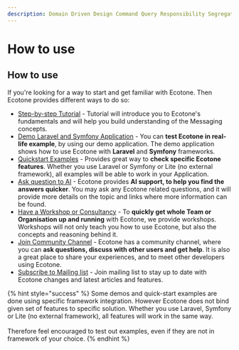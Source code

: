 ```yaml
---
description: Domain Driven Design Command Query Responsibility Segregation PHP
---
```


# How to use

## How to use

If you're looking for a way to start and get familiar with Ecotone. Then Ecotone provides different ways to do so:

* [Step-by-step Tutorial](../tutorial-php-ddd-cqrs-event-sourcing/) - Tutorial will introduce you to Ecotone's fundamentals and will help you build understanding of the Messaging concepts.
* [Demo Laravel and Symfony Application](https://github.com/ecotoneframework/php-ddd-cqrs-event-sourcing-symfony-laravel-ecotone) - You can **test Ecotone in real-life example**, by using our demo application.  The demo application shows how to use Ecotone with **Laravel** and **Symfony** frameworks.
* [Quickstart Examples](https://github.com/ecotoneframework/quickstart-examples) - Provides great way to **check specific Ecotone features**. Whether you use Laravel or Symfony or Lite (no external framework), all examples will be able to work in your Application.
* [Ask question to AI](https://docs.ecotone.tech/?q=) - Ecotone provides **AI support, to help you find the answers quicker**.  You may ask any Ecotone related questions, and it will provide more details on the topic and links where more information can be found.
* [Have a Workshop or Consultancy](../other/contact-workshops-and-support.md) - To **quickly get whole Team or Organisation up and running** with Ecotone, we provide workshops. Workshops will not only teach you how to use Ecotone, but also the concepts and reasoning behind it.
* [Join Community Channel](https://discord.gg/CctGMcrYnV) - Ecotone has a community channel, where you can **ask questions, discuss with other users and get help**.  It is also a great place to share your experiences, and to meet other developers using Ecotone.
* [Subscribe to Mailing list](https://blog.ecotone.tech/#/portal) - Join mailing list to stay up to date with Ecotone changes and latest articles and features.

{% hint style="success" %}
Some demos and quick-start examples are done using specific framework integration. However Ecotone does not bind given set of features to specific solution. Whether you use Laravel, Symfony or Lite (no external framework), all features will work in the same way. \
\
Therefore feel encouraged to test out examples, even if they are not in framework of your choice.
{% endhint %}
